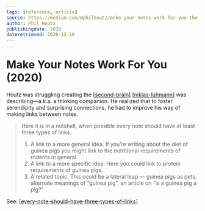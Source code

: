 ```yaml
---
tags: [reference, article]
source: https://medium.com/@philhoutz/make-your-notes-work-for-you-the-secret-sauce-of-zettelkasten-cb901a3cce00
author: Phil Houtz
publishingdate: 2020
dateretrieved: 2020-12-10
---
```


# Make Your Notes Work For You (2020)

Houtz was struggling creating the [[second-brain]] [[niklas-luhmann]] was describing—a.k.a. a thinking companion. He realized that to foster serendipity and surprising connections, he had to improve his way of making links between notes. 

> Here it is in a nutshell, when possible every note should have at least three types of links. 
>
> 1. A link to a more general idea. If you’re writing about the diet of guinea pigs you might link to the nutritional requirements of rodents in general.
> 2. A link to a more specific idea. Here you could link to protein requirements of guinea pigs.
> 3. A related topic. This could be a lateral leap — guinea pigs as pets, alternate meanings of “guinea pig”, an article on “is a guinea pig a pig?”

See: [[every-note-should-have-three-types-of-links]]

[//begin]: # "Autogenerated link references for markdown compatibility"
[second-brain]: ../3-literature/second-brain "Second Brain"
[niklas-luhmann]: ../6-people/niklas-luhmann "Niklas Luhmann"
[every-note-should-have-three-types-of-links]: ../2-fleeting/every-note-should-have-three-types-of-links "Every Note Should Have Three Types of Links"
[//end]: # "Autogenerated link references"